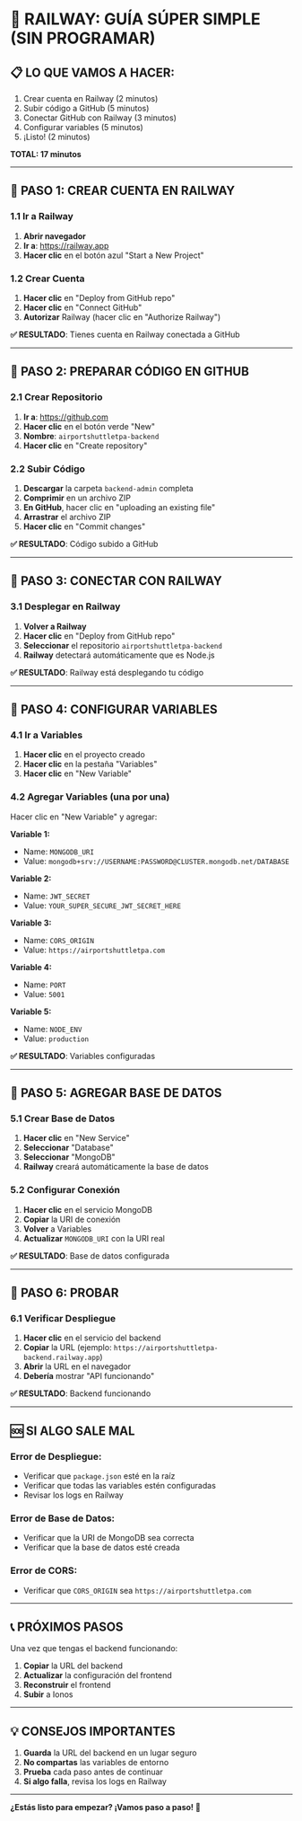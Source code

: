 # 🚀 RAILWAY: GUÍA SÚPER SIMPLE (SIN PROGRAMAR)

## 📋 LO QUE VAMOS A HACER:
1. Crear cuenta en Railway (2 minutos)
2. Subir código a GitHub (5 minutos)
3. Conectar GitHub con Railway (3 minutos)
4. Configurar variables (5 minutos)
5. ¡Listo! (2 minutos)

**TOTAL: 17 minutos**

---

## 🎯 PASO 1: CREAR CUENTA EN RAILWAY

### 1.1 Ir a Railway
1. **Abrir navegador**
2. **Ir a**: https://railway.app
3. **Hacer clic** en el botón azul "Start a New Project"

### 1.2 Crear Cuenta
1. **Hacer clic** en "Deploy from GitHub repo"
2. **Hacer clic** en "Connect GitHub"
3. **Autorizar** Railway (hacer clic en "Authorize Railway")

**✅ RESULTADO**: Tienes cuenta en Railway conectada a GitHub

---

## 🎯 PASO 2: PREPARAR CÓDIGO EN GITHUB

### 2.1 Crear Repositorio
1. **Ir a**: https://github.com
2. **Hacer clic** en el botón verde "New"
3. **Nombre**: `airportshuttletpa-backend`
4. **Hacer clic** en "Create repository"

### 2.2 Subir Código
1. **Descargar** la carpeta `backend-admin` completa
2. **Comprimir** en un archivo ZIP
3. **En GitHub**, hacer clic en "uploading an existing file"
4. **Arrastrar** el archivo ZIP
5. **Hacer clic** en "Commit changes"

**✅ RESULTADO**: Código subido a GitHub

---

## 🎯 PASO 3: CONECTAR CON RAILWAY

### 3.1 Desplegar en Railway
1. **Volver a Railway**
2. **Hacer clic** en "Deploy from GitHub repo"
3. **Seleccionar** el repositorio `airportshuttletpa-backend`
4. **Railway** detectará automáticamente que es Node.js

**✅ RESULTADO**: Railway está desplegando tu código

---

## 🎯 PASO 4: CONFIGURAR VARIABLES

### 4.1 Ir a Variables
1. **Hacer clic** en el proyecto creado
2. **Hacer clic** en la pestaña "Variables"
3. **Hacer clic** en "New Variable"

### 4.2 Agregar Variables (una por una)
Hacer clic en "New Variable" y agregar:

**Variable 1:**
- Name: `MONGODB_URI`
- Value: `mongodb+srv://USERNAME:PASSWORD@CLUSTER.mongodb.net/DATABASE`

**Variable 2:**
- Name: `JWT_SECRET`
- Value: `YOUR_SUPER_SECURE_JWT_SECRET_HERE`

**Variable 3:**
- Name: `CORS_ORIGIN`
- Value: `https://airportshuttletpa.com`

**Variable 4:**
- Name: `PORT`
- Value: `5001`

**Variable 5:**
- Name: `NODE_ENV`
- Value: `production`

**✅ RESULTADO**: Variables configuradas

---

## 🎯 PASO 5: AGREGAR BASE DE DATOS

### 5.1 Crear Base de Datos
1. **Hacer clic** en "New Service"
2. **Seleccionar** "Database"
3. **Seleccionar** "MongoDB"
4. **Railway** creará automáticamente la base de datos

### 5.2 Configurar Conexión
1. **Hacer clic** en el servicio MongoDB
2. **Copiar** la URI de conexión
3. **Volver** a Variables
4. **Actualizar** `MONGODB_URI` con la URI real

**✅ RESULTADO**: Base de datos configurada

---

## 🎯 PASO 6: PROBAR

### 6.1 Verificar Despliegue
1. **Hacer clic** en el servicio del backend
2. **Copiar** la URL (ejemplo: `https://airportshuttletpa-backend.railway.app`)
3. **Abrir** la URL en el navegador
4. **Debería** mostrar "API funcionando"

**✅ RESULTADO**: Backend funcionando

---

## 🆘 SI ALGO SALE MAL

### Error de Despliegue:
- Verificar que `package.json` esté en la raíz
- Verificar que todas las variables estén configuradas
- Revisar los logs en Railway

### Error de Base de Datos:
- Verificar que la URI de MongoDB sea correcta
- Verificar que la base de datos esté creada

### Error de CORS:
- Verificar que `CORS_ORIGIN` sea `https://airportshuttletpa.com`

---

## 📞 PRÓXIMOS PASOS

Una vez que tengas el backend funcionando:

1. **Copiar** la URL del backend
2. **Actualizar** la configuración del frontend
3. **Reconstruir** el frontend
4. **Subir** a Ionos

---

## 💡 CONSEJOS IMPORTANTES

1. **Guarda** la URL del backend en un lugar seguro
2. **No compartas** las variables de entorno
3. **Prueba** cada paso antes de continuar
4. **Si algo falla**, revisa los logs en Railway

---

**¿Estás listo para empezar? ¡Vamos paso a paso! 🚀**
